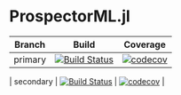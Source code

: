 # ProspectorML.jl

| Branch | Build | Coverage |
| ------ |:------------:|:-------------:|
| primary | [![Build Status](https://travis-ci.com/elijahmathews/ProspectorML.jl.svg?token=jqsZfzX8nuWUyxGHcwEq&branch=primary)](https://travis-ci.com/elijahmathews/ProspectorML.jl) | [![codecov](https://codecov.io/gh/elijahmathews/ProspectorML.jl/branch/primary/graph/badge.svg?token=CIOVAO9D0Y)](https://codecov.io/gh/elijahmathews/ProspectorML.jl) |

| secondary | [![Build Status](https://travis-ci.com/elijahmathews/ProspectorML.jl.svg?token=jqsZfzX8nuWUyxGHcwEq&branch=secondary)](https://travis-ci.com/elijahmathews/ProspectorML.jl) | [![codecov](https://codecov.io/gh/elijahmathews/ProspectorML.jl/branch/secondary/graph/badge.svg?token=CIOVAO9D0Y)](https://codecov.io/gh/elijahmathews/ProspectorML.jl) |


